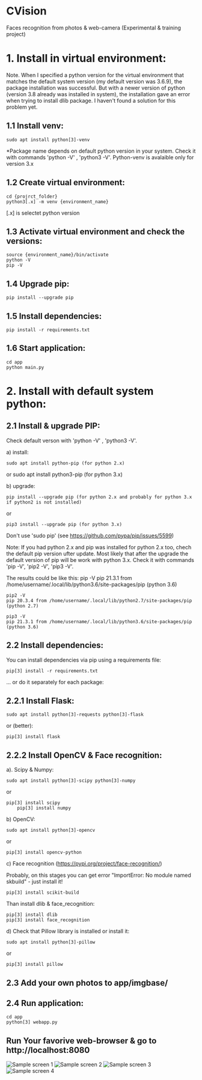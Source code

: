 # CVision
Faces recognition from photos &amp; web-camera (Experimental &amp; training project)

# 1. Install in virtual environment:

Note. When I specified a python version for the virtual environment that matches the default system version (my default version was 3.6.9), the package installation was successful.
But with a newer version of python (version 3.8 already was installed in system), the installation gave an error when trying to install dlib package. I haven't found a solution for this problem yet.

## 1.1 Install venv:

	sudo apt install python[3]-venv

*Package name depends on default python version in your system. Check it with commands 'python -V' , 'python3 -V'. Python-venv is avalaible only for version 3.x

## 1.2 Create virtual environment:
 
	cd {projrct_folder}
	python3[.x] -m venv {environment_name}

[.x] is selectet python version

## 1.3 Activate virtual environment and check the versions:

	source {environment_name}/bin/activate
	python -V
	pip -V

## 1.4 Upgrade pip:

	pip install --upgrade pip

## 1.5 Install dependencies:

	pip install -r requirements.txt

## 1.6 Start application:

	cd app
	python main.py


# 2. Install with default system python:

## 2.1 Install & upgrade PIP:

Check default verson with 'python -V' , 'python3 -V'. 

a) install:

	sudo apt install python-pip (for python 2.x)
or
	sudo apt install python3-pip (for python 3.x)

b) upgrade:

	pip install --upgrade pip (for python 2.x and probably for python 3.x if python2 is not installed)

or 

	pip3 install --upgrade pip (for python 3.x)

Don't use 'sudo pip' (see https://github.com/pypa/pip/issues/5599)

Note: If you had python 2.x and pip was installed for python 2.x too, chech the default pip version ufter update. 
Most likely that after the upgrade the default version of pip will be work with python 3.x. Check it with commands 'pip -V', 'pip2 -V', 'pip3 -V'. 

The results could be like this:
	pip -V
	pip 21.3.1 from /home/username/.local/lib/python3.6/site-packages/pip (python 3.6)

	pip2 -V
	pip 20.3.4 from /home/username/.local/lib/python2.7/site-packages/pip (python 2.7)

	pip3 -V
	pip 21.3.1 from /home/username/.local/lib/python3.6/site-packages/pip (python 3.6)

## 2.2 Install dependencies:

You can install dependencies via pip using a requirements file:

	pip[3] install -r requirements.txt

... or do it separately for each package:

## 2.2.1 Install Flask:

	sudo apt install python[3]-requests python[3]-flask 

or (better):

	pip[3] install flask

## 2.2.2 Install OpenCV & Face recognition:

a). Scipy & Numpy:

	sudo apt install python[3]-scipy python[3]-numpy
or

	pip[3] install scipy
        pip[3] install numpy

b) OpenCV:

	sudo apt install python[3]-opencv

or

	pip[3] install opencv-python

c) Face recognition (https://pypi.org/project/face-recognition/)

Probably, on this stages you can get error "ImportError: No module named skbuild" -  just install it!

	pip[3] install scikit-build

Than install dlib & face_recognition:

	pip[3] install dlib
	pip[3] install face_recognition

d) Check that Pillow library is installed or install it:

	sudo apt install python[3]-pillow

or 

	pip[3] install pillow

## 2.3 Add your own photos to app/imgbase/

## 2.4 Run application:

	cd app
	python[3] webapp.py

## Run Your favorive web-browser & go to http://localhost:8080

![Sample screen 1](doc/screen1.jpeg)
![Sample screen 2](doc/screen2.jpeg)
![Sample screen 3](doc/screen3.jpeg)
![Sample screen 4](doc/screen4.jpeg)
